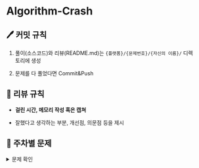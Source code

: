 # Algorithm-Crash

## 🖊 커밋 규칙
1. 풀이(소스코드)와 리뷰(README.md)는 `{플랫폼}/{문제번호}/{자신의 이름}/` 디렉토리에 생성

2. 문제를 다 풀었다면 Commit&Push

## 📌 리뷰 규칙
- **걸린 시간, 메모리 작성 혹은 캡쳐**

- 잘했다고 생각하는 부분, 개선점, 의문점 등을 제시

## 📝 주차별 문제
<details><summary>문제 확인</summary>

|주차|1|2|3|4|
|:---:|:---:|:---:|:---:|:---:|
|**1주차**<br> (07.24 ~ 07.28)|[괄호 추가하기](https://www.acmicpc.net/problem/16637)|[파이프 옮기기](https://www.acmicpc.net/problem/17070)||
|**2주차**<br>BFS/DFS<br> (07.29 ~ 08.04)|[단지번호붙이기](https://www.acmicpc.net/problem/2667)|[적록색약](https://www.acmicpc.net/problem/10026)|[연산자 끼워넣기](https://www.acmicpc.net/problem/14888)|[빙산](https://www.acmicpc.net/problem/2573)||
|**3주차**<br>Backtracking<br> (08.05 ~ 08.11)|[N과 M (6)](https://www.acmicpc.net/problem/15655)|[부분수열의 합](https://www.acmicpc.net/problem/1182)|[신기한 소수](https://www.acmicpc.net/problem/2023)|[N-Queen](https://www.acmicpc.net/problem/9663)||
|**4주차**<br>Graph<br> (08.12 ~ 08.18)|[이분 그래프](https://www.acmicpc.net/problem/1707)|[줄 세우기](https://www.acmicpc.net/problem/2252)|[스타트와 링크](https://www.acmicpc.net/problem/14889)|[치킨 배달](https://www.acmicpc.net/problem/15686)||
|**5주차**<br>Implementation<br> (08.19 ~ 08.25)|[2048(Easy)](https://www.acmicpc.net/problem/12100)|[아기 상어](https://www.acmicpc.net/problem/16236)|[상어 초등학교](https://www.acmicpc.net/problem/21608)|[로봇 청소기](https://www.acmicpc.net/problem/14503)||
|**6주차**<br>Two-pointer<br> (08.26 ~ 09.01)|[회전 초밥](https://www.acmicpc.net/problem/2531)|[두 용액](https://www.acmicpc.net/problem/2470)||
|**7주차**<br>Binary Search<br> (09.02 ~ 09.15)|[나무 자르기](https://www.acmicpc.net/problem/2805)|[입국 심사](https://www.acmicpc.net/problem/3079)|[양궁대회](https://school.programmers.co.kr/learn/courses/30/lessons/92342)||
|**8주차**<br>KAKAO 2022<br> (09.02 ~ 09.15)|[두 큐 합 같게](https://school.programmers.co.kr/learn/courses/30/lessons/118667)|[k진수에서 소수 개수 구하기](https://school.programmers.co.kr/learn/courses/30/lessons/92335)|[양과 늑대](https://school.programmers.co.kr/learn/courses/30/lessons/92343)||
|**9주차**<br>KAKAO<br> (09.16 ~ 09.22)|[주차 요금 계산](https://school.programmers.co.kr/learn/courses/30/lessons/92341)|[등산코스 정하기](https://school.programmers.co.kr/learn/courses/30/lessons/118669)|[합승 택시 요금](https://school.programmers.co.kr/learn/courses/30/lessons/72413)|[징검다리 건너기](https://school.programmers.co.kr/learn/courses/30/lessons/64062)||
|**10주차**<br>Bruteforcing<br> (09.23 ~ 09.29)|[게리맨더링](https://www.acmicpc.net/problem/17471)|[보물섬](https://www.acmicpc.net/problem/2589)|[감시](https://www.acmicpc.net/problem/15683)|[퇴사](https://www.acmicpc.net/problem/14501)||
|**11주차**<br>Bruteforcing<br> (09.30 ~ 10.06)|[마법사 상어와 파이어볼](https://www.acmicpc.net/problem/20056)|[마법사 상어와 토네이도](https://www.acmicpc.net/problem/20057)|[마법사 상어와 파이어스톰](https://www.acmicpc.net/problem/20057)|[게리맨더링 2](https://www.acmicpc.net/problem/17779)||
</details>
